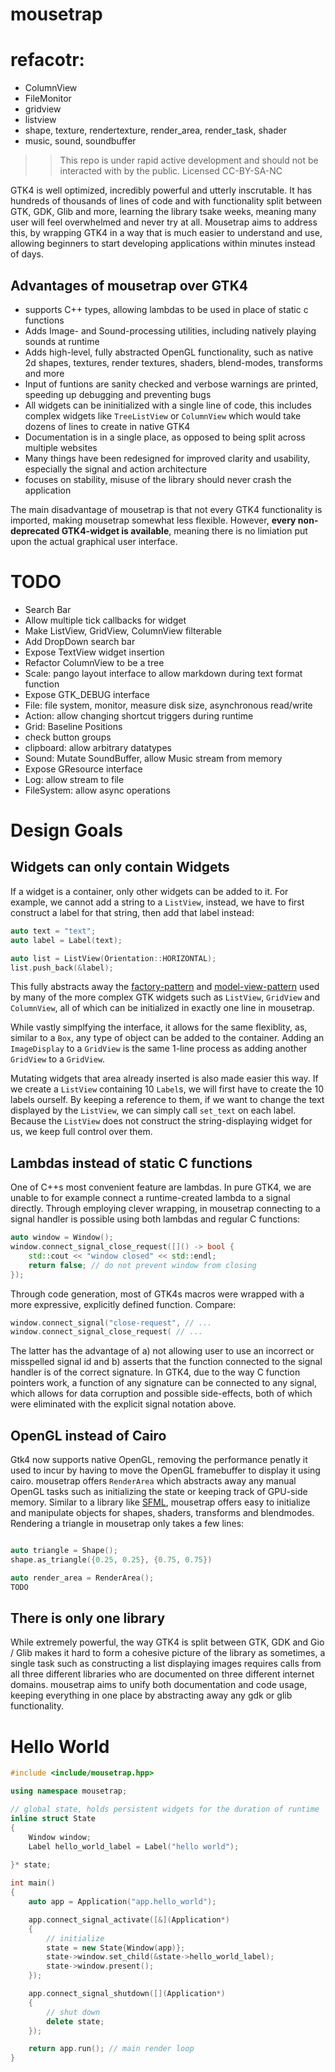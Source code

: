 # mousetrap

# refacotr:
+ ColumnView
+ FileMonitor
+ gridview
+ listview
+ shape, texture, rendertexture, render_area, render_task, shader
+ music, sound, soundbuffer
> > This repo is under rapid active development and should not be interacted with by the public. Licensed CC-BY-SA-NC

GTK4 is well optimized, incredibly powerful and utterly inscrutable. It has hundreds of thousands of lines of code and with functionality split between GTK, GDK, Glib and more,
learning the library tsake weeks, meaning many user will feel overwhelmed and never try at all. Mousetrap aims to address this, by
wrapping GTK4 in a way that is much easier to understand and use, allowing beginners to start developing applications within minutes instead of days.

## Advantages of mousetrap over GTK4
+ supports C++ types, allowing lambdas to be used in place of static c functions
+ Adds Image- and Sound-processing utilities, including natively playing sounds at runtime
+ Adds high-level, fully abstracted OpenGL functionality, such as native 2d shapes, textures, render textures, shaders, blend-modes, transforms and more
+ Input of funtions are sanity checked and verbose warnings are printed, speeding up debugging and preventing bugs
+ All widgets can be ininitialized with a single line of code, this includes complex widgets like `TreeListView` or `ColumnView` which would take dozens of lines to create in native GTK4
+ Documentation is in a single place, as opposed to being split across multiple websites
+ Many things have been redesigned for improved clarity and usability, especially the signal and action architecture
+ focuses on stability, misuse of the library should never crash the application

The main disadvantage of mousetrap is that not every GTK4 functionality is imported, making mousetrap somewhat less flexible. However, **every non-deprecated GTK4-widget is available**, 
meaning there is no limiation put upon the actual graphical user interface.

# TODO
+ Search Bar
+ Allow multiple tick callbacks for widget
+ Make ListView, GridView, ColumnView filterable
+ Add DropDown search bar
+ Expose TextView widget insertion
+ Refactor ColumnView to be a tree
+ Scale: pango layout interface to allow markdown during text format function
+ Expose GTK_DEBUG interface
+ File: file system, monitor, measure disk size, asynchronous read/write 
+ Action: allow changing shortcut triggers during runtime
+ Grid: Baseline Positions
+ check button groups
+ clipboard: allow arbitrary datatypes
+ Sound: Mutate SoundBuffer, allow Music stream from memory
+ Expose GResource interface
+ Log: allow stream to file
+ FileSystem: allow async operations

# Design Goals

## Widgets can only contain Widgets

If a widget is a container, only other widgets can be added to it. For example, we cannot add a string to a `ListView`, 
instead, we have to first construct a label for that string, then add that label instead:

```cpp
auto text = "text";
auto label = Label(text);

auto list = ListView(Orientation::HORIZONTAL);
list.push_back(&label);
```

This fully abstracts away the [factory-pattern](https://docs.gtk.org/gtk4/class.ListItemFactory.html) and 
[model-view-pattern](https://docs.gtk.org/gtk4/method.ListView.set_model.html) used by many of the more complex GTK 
widgets such as `ListView`, `GridView` and `ColumnView`, all of which can be initialized in exactly one line in mousetrap.

While vastly simplfying the interface, it allows for the same flexiblity, as, similar to a `Box`, any type of object can 
be added to the container. Adding an `ImageDisplay` to a `GridView` is the same 1-line process as adding another `GridView` 
to a `GridView`.

Mutating widgets that area already inserted is also made easier this way. If we create a `ListView` containing
10 `Label`s, we will first have to create the 10 labels ourself. By keeping a reference to them, if we want to change 
the text displayed by the `ListView`, we can simply call `set_text` on each label. Because the `ListView` does not 
construct the string-displaying widget for us, we keep full control over them.

## Lambdas instead of static C functions

One of C++s most convenient feature are lambdas. In pure GTK4, we are unable to for example connect a runtime-created
lambda to a signal directly. Through employing clever wrapping, in mousetrap connecting to a signal handler is possible
using both lambdas and regular C functions:

```cpp
auto window = Window();
window.connect_signal_close_request([]() -> bool {
    std::cout << "window closed" << std::endl;
    return false; // do not prevent window from closing
});
```

Through code generation, most of GTK4s macros were wrapped with a more expressive, explicitly defined function. Compare:

```cpp
window.connect_signal("close-request", // ...
window.connect_signal_close_request( // ...
```

The latter has the advantage of a) not allowing user to use an incorrect or misspelled signal id and b) asserts that 
the function connected to the signal handler is of the correct signature. In GTK4, due to the way C function pointers work,
a function of any signature can be connected to any signal, which allows for data corruption and possible side-effects,
both of which were eliminated with the explicit signal notation above.

## OpenGL instead of Cairo

Gtk4 now supports native OpenGL, removing the performance penatly it used to incur by having to move the OpenGL 
framebuffer to display it using cairo. mousetrap offers `RenderArea` which abstracts away any manual OpenGL tasks such
as initializing the state or keeping track of GPU-side memory. Similar to a library like [SFML](https://www.sfml-dev.org/),
mousetrap offers easy to initialize and manipulate objects for shapes, shaders, transforms and blendmodes. Rendering a 
triangle in mousetrap only takes a few lines:

```cpp

auto triangle = Shape();
shape.as_triangle({0.25, 0.25}, {0.75, 0.75})

auto render_area = RenderArea();
TODO
```

## There is only one library

While extremely powerful, the way GTK4 is split between GTK, GDK and Gio / Glib makes it hard to form a cohesive picture
of the library as sometimes, a single task such as constructing a list displaying images requires calls from all three
different libraries who are documented on three different internet domains. mousetrap aims to unify both documentation 
and code usage, keeping everything in one place by abstracting away any gdk or glib functionality.

# Hello World

```cpp
#include <include/mousetrap.hpp>

using namespace mousetrap;

// global state, holds persistent widgets for the duration of runtime
inline struct State
{
    Window window;
    Label hello_world_label = Label("hello world");
    
}* state;

int main()
{
    auto app = Application("app.hello_world");

    app.connect_signal_activate([&](Application*)
    {
        // initialize
        state = new State{Window(app)};
        state->window.set_child(&state->hello_world_label);
        state->window.present();
    });

    app.connect_signal_shutdown([](Application*)
    {
        // shut down
        delete state;
    });

    return app.run(); // main render loop
}
```
